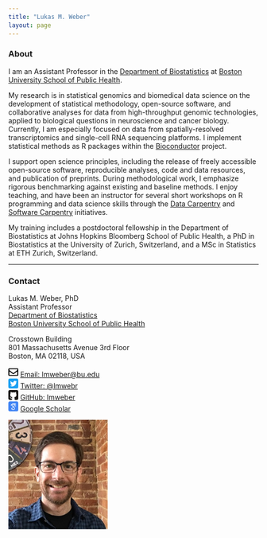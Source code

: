 ```yaml
---
title: "Lukas M. Weber"
layout: page
---
```



### About

I am an Assistant Professor in the [Department of Biostatistics](https://www.bu.edu/sph/about/departments/biostatistics/) at [Boston University School of Public Health](https://www.bu.edu/sph/).

My research is in statistical genomics and biomedical data science on the development of statistical methodology, open-source software, and collaborative analyses for data from high-throughput genomic technologies, applied to biological questions in neuroscience and cancer biology. Currently, I am especially focused on data from spatially-resolved transcriptomics and single-cell RNA sequencing platforms. I implement statistical methods as R packages within the [Bioconductor](http://bioconductor.org/) project.

I support open science principles, including the release of freely accessible open-source software, reproducible analyses, code and data resources, and publication of preprints. During methodological work, I emphasize rigorous benchmarking against existing and baseline methods. I enjoy teaching, and have been an instructor for several short workshops on R programming and data science skills through the [Data Carpentry](https://datacarpentry.org/) and [Software Carpentry](https://software-carpentry.org/) initiatives.

My training includes a postdoctoral fellowship in the Department of Biostatistics at Johns Hopkins Bloomberg School of Public Health, a PhD in Biostatistics at the University of Zurich, Switzerland, and a MSc in Statistics at ETH Zurich, Switzerland.


---


### Contact

<div class="row-fluid" markdown="1">
<div class="span7" markdown="1">

Lukas M. Weber, PhD <br/>
Assistant Professor <br/>
[Department of Biostatistics](https://www.bu.edu/sph/about/departments/biostatistics/) <br/>
[Boston University School of Public Health](https://www.bu.edu/sph/) <br/>

Crosstown Building <br/>
801 Massachusetts Avenue 3rd Floor <br/>
Boston, MA 02118, USA

<img src="images/envelope.svg" alt="Email logo" width="20"> [Email: lmweber@bu.edu]() <br/>
<img src="images/twitter.svg" alt="Twitter logo" width="20"> [Twitter: @lmwebr](https://twitter.com/lmwebr) <br/>
<img src="images/github.svg" alt="GitHub logo" width="20"> [GitHub: lmweber](https://github.com/lmweber) <br/>
<img src="images/scholar.svg" alt="Google Scholar logo" width="20"> [Google Scholar](https://scholar.google.com/citations?user=1vZo3toAAAAJ&hl=en)

</div>
<div class="span3" markdown="1">

<img src="images/Lukas_Weber_photo_small.jpg" alt="Lukas Weber photo" width="200">

</div>
</div>

